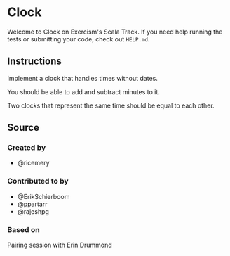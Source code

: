 # Clock

Welcome to Clock on Exercism's Scala Track.
If you need help running the tests or submitting your code, check out `HELP.md`.

## Instructions

Implement a clock that handles times without dates.

You should be able to add and subtract minutes to it.

Two clocks that represent the same time should be equal to each other.

## Source

### Created by

- @ricemery

### Contributed to by

- @ErikSchierboom
- @ppartarr
- @rajeshpg

### Based on

Pairing session with Erin Drummond